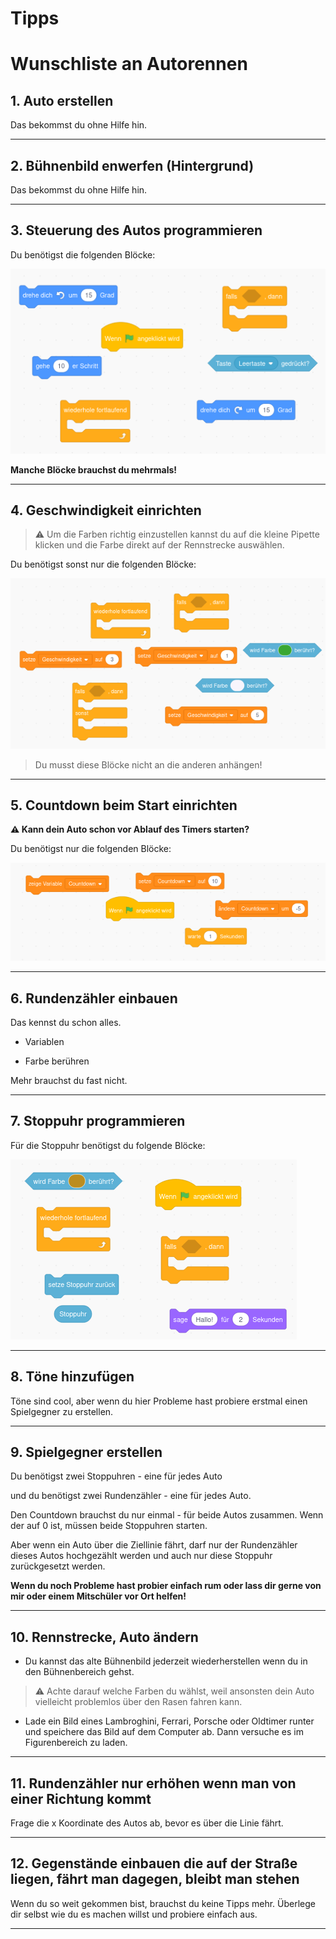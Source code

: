 # Tipps

# Wunschliste an Autorennen

## 1. Auto erstellen

Das bekommst du ohne Hilfe hin.

<hr> 

## 2. Bühnenbild enwerfen (Hintergrund)

Das bekommst du ohne Hilfe hin.

<hr>

## 3. Steuerung des Autos programmieren

Du benötigst die folgenden Blöcke:

![blöcke für die steuerung](img/bloecke-steuerung.png)

**Manche Blöcke brauchst du mehrmals!**

<hr> 

## 4. Geschwindigkeit einrichten

> ⚠️ Um die Farben richtig einzustellen kannst du auf die kleine Pipette klicken und die Farbe direkt auf der Rennstrecke auswählen.

Du benötigst sonst nur die folgenden Blöcke:

![blöcke](img/geschwindigkeit.png)

> Du musst diese Blöcke nicht an die anderen anhängen!

<hr>

## 5. Countdown beim Start einrichten

**⚠️ Kann dein Auto schon vor Ablauf des Timers starten?**

Du benötigst nur die folgenden Blöcke:

![countdown blöcke](img/countdown.png)

<hr>

## 6. Rundenzähler einbauen

Das kennst du schon alles. 

- Variablen

- Farbe berühren

Mehr brauchst du fast nicht. 

<hr>

## 7. Stoppuhr programmieren

Für die Stoppuhr benötigst du folgende Blöcke:

![blöcke stoppuhr](img/stoppuhr.png)

<hr>

## 8. Töne hinzufügen

Töne sind cool, aber wenn du hier Probleme hast probiere erstmal einen Spielgegner zu erstellen.

<hr>

## 9. Spielgegner erstellen

Du benötigst zwei Stoppuhren - eine für jedes Auto

und du benötigst zwei Rundenzähler - eine für jedes Auto. 

Den Countdown brauchst du nur einmal - für beide Autos zusammen. Wenn der auf 0 ist, müssen beide Stoppuhren starten. 

Aber wenn ein Auto über die Ziellinie fährt, darf nur der Rundenzähler dieses Autos hochgezählt werden und auch nur diese Stoppuhr zurückgesetzt werden.

**Wenn du noch Probleme hast probier einfach rum oder lass dir gerne von mir oder einem Mitschüler vor Ort helfen!**

<hr>

## 10. Rennstrecke, Auto ändern

- Du kannst das alte Bühnenbild jederzeit wiederherstellen wenn du in den Bühnenbereich gehst. 

> ⚠️ Achte darauf welche Farben du wählst, weil ansonsten dein Auto vielleicht problemlos über den Rasen fahren kann.

- Lade ein Bild eines Lambroghini, Ferrari, Porsche oder Oldtimer runter und speichere das Bild auf dem Computer ab. Dann versuche es im Figurenbereich zu laden.
 
<hr>

## 11. Rundenzähler nur erhöhen wenn man von einer Richtung kommt

Frage die x Koordinate des Autos ab, bevor es über die Linie fährt. 

<hr>

## 12. Gegenstände einbauen die auf der Straße liegen, fährt man dagegen, bleibt man stehen

Wenn du so weit gekommen bist, brauchst du keine Tipps mehr. Überlege dir selbst wie du es machen willst und probiere einfach aus.
<hr>
